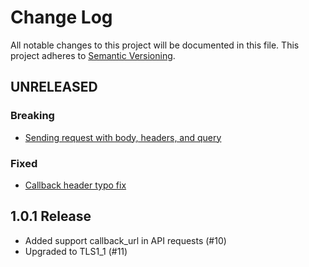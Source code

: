 # Change Log
All notable changes to this project will be documented in this file.
This project adheres to [Semantic Versioning](http://semver.org/).

## UNRELEASED

### Breaking
- [Sending request with body, headers, and query](https://github.com/QuickPay/quickpay-python-client/issues/16#issuecomment-474115554)

### Fixed
- [Callback header typo fix](https://github.com/QuickPay/quickpay-python-client/issues/16)

## 1.0.1 Release
- Added support callback_url in API requests (#10)
- Upgraded to TLS1_1 (#11)
